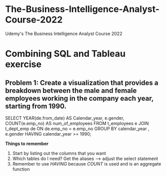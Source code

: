 # The-Business-Intelligence-Analyst-Course-2022
Udemy's The Business Intelligence Analyst Course 2022

# Combining SQL and Tableau exercise
## Problem 1: Create a visualization that provides a breakdown between the male and female employees working in the company each year, starting from 1990. 

SELECT 
    YEAR(de.from_date) AS Calendar_year,
    e.gender,
    COUNT(e.emp_no) AS num_of_employees
FROM
    t_employees e
        JOIN
    t_dept_emp de ON de.emp_no = e.emp_no
GROUP BY calendar_year , e.gender
HAVING calendar_year >= 1990;

**Things to remember**
1. Start by listing out the columns that you want
2. Which tables do I need? Get the aliases --> adjust the select statement
3. Remember to use *HAVING* because *COUNT* is used and is an aggregate function

